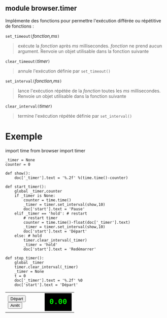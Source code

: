 module **browser.timer**
------------------------

Implémente des fonctions pour permettre l'exécution différée ou répétitive de fonctions :

`set_timeout(`_fonction,ms_`)`
> exécute la *fonction* après *ms* millisecondes. *fonction* ne prend aucun argument. Renvoie un objet utilisable dans la fonction suivante

`clear_timeout(`_timer_`)`
> annule l'exécution définie par `set_timeout()`

`set_interval(`_fonction,ms_`)`
> lance l'exécution répétée de la *fonction* toutes les *ms* millisecondes. Renvoie un objet utilisable dans la fonction suivante

`clear_interval(`_timer_`)`
> termine l'exécution répétée définie par `set_interval()`

Exemple
=======

<div id="py_source">
    import time
    from browser import timer
    
    _timer = None
    counter = 0
    
    def show():
        doc['_timer'].text = '%.2f' %(time.time()-counter)
    
    def start_timer():
        global _timer,counter
        if _timer is None:
            counter = time.time()
            _timer = timer.set_interval(show,10)
            doc['start'].text = 'Pause'
        elif _timer == 'hold': # restart
            # restart timer
            counter = time.time()-float(doc['_timer'].text)
            _timer = timer.set_interval(show,10)
            doc['start'].text = 'Départ'
        else: # hold
            timer.clear_interval(_timer)
            _timer = 'hold'
            doc['start'].text = 'Redémarrer'
    
    def stop_timer():
        global _timer
        timer.clear_interval(_timer)
        _timer = None
        t = 0
        doc['_timer'].text = '%.2f' %0
        doc['start'].text = 'Départ'

</div>

<script type='text/python'>
exec(doc['py_source'].text)
</script>

<table cellpadding=10>
<tr>
<td style="width:100px;">
<button id="start" onclick="start_timer()">Départ</button>
<br><button id="stop" onclick="stop_timer()">Arrêt</button>
</td>
<td>
<div id="_timer" style="background-color:black;color:#0F0;padding:15px;font-family:courier;font-weight:bold;font-size:23px;">0.00</div>
</td>
</tr>
</table>